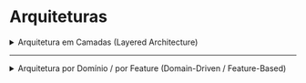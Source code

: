 # Arquiteturas

<details>
<summary>Arquitetura em Camadas (Layered Architecture)</summary>

### Estrutura típica

    com.seuprojeto
    ├── entities
    │   ├── Aluno.java
    │   ├── Professor.java
    │   └── Pessoa.java
    ├── repositories
    │   ├── AlunoRepository.java
    │   ├── ProfessorRepository.java
    │   └── PessoaRepository.java
    ├── services
    │   ├── AlunoService.java
    │   ├── ProfessorService.java
    │   └── PessoaService.java
    └── resources
        ├── AlunoResource.java
        ├── ProfessorResource.java
        └── PessoaResource.java

### Conceito

- Divide o projeto por **tipo de função**, sendo elas Entity, Repository, Service e Controller.
- É o modelo mais usado em **APIs Spring Boot**.
- Ajuda na **organização horizontal**, pois todas as camadas são separadas globalmente.

### Vantagens

- Fácil de entender e aprender.
- Facilita o **reuso** de serviços e repositórios.
- Ideal para **projetos pequenos** ou atividades acadêmicas.

### Desvantagens

- Em projetos grandes, as pastas ficam muito cheias de arquivos.
- As partes de um mesmo módulo (ex: “Aluno”) ficam **espalhadas em várias pastas**, dificultando a navegação.

</details>

--------------------------------------------------------------------

<details>
<summary>Arquitetura por Domínio / por Feature (Domain-Driven / Feature-Based)</summary>

### Estrutura típica

    com.seuprojeto
    ├── aluno
    │   ├── Aluno.java
    │   ├── AlunoRepository.java
    │   ├── AlunoService.java
    │   └── AlunoResource.java
    ├── professor
    │   ├── Professor.java
    │   ├── ProfessorRepository.java
    │   ├── ProfessorService.java
    │   └── ProfessorResource.java
    └── pessoa
        ├── Pessoa.java
        ├── PessoaRepository.java
        ├── PessoaService.java
        └── PessoaResource.java

### Conceito

- Organiza o código por **funcionalidade (feature)** e não por camada.
- Cada módulo contém tudo o que precisa dentro da própria pasta.
- É o estilo usado em **sistemas maiores** ou com **microsserviços**.

### Vantagens

- Facilita a **manutenção**, pois cada módulo está isolado.
- Evita a navegação por várias pastas diferentes.
- Escalável para **grandes equipes** ou **projetos corporativos**.

### Desvantagens

- Exige **disciplina de organização** para manter o padrão entre os módulos.
- Pode gerar **duplicação de código** se várias features precisarem das mesmas classes utilitárias.

</details>
